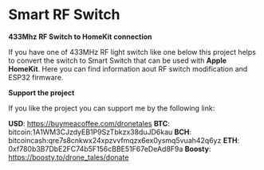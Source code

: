 # Smart RF Switch
 **433Mhz RF Switch to HomeKit connection**
 
 If you have one of 433MHz RF light switch like one below this project helps to convert the switch to Smart Switch that can be used with **Apple HomeKit**. Here you can find information aout RF switch modification and ESP32 firmware.

 **Support the project**

 If you like the project you can support me by the following link:

 **USD**: https://buymeacoffee.com/dronetales
 **BTC**: bitcoin:1A1WM3CJzdyEB1P9SzTbkzx38duJD6kau
 **BCH**: bitcoincash:qre7s8cnkwx24xpzvvfmqzx6ex0ysmq5vuah42q6yz
 **ETH**: 0xf780b3B7DbE2FC74b5F156cBBE51F67eDeAd8F9a
 **Boosty**: https://boosty.to/drone_tales/donate
